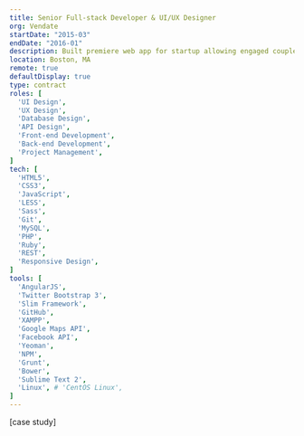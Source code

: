 ```yaml
---
title: Senior Full-stack Developer & UI/UX Designer
org: Vendate
startDate: "2015-03"
endDate: "2016-01"
description: Built premiere web app for startup allowing engaged couples and wedding vendors to easily find each other.
location: Boston, MA
remote: true
defaultDisplay: true
type: contract
roles: [
  'UI Design',
  'UX Design',
  'Database Design',
  'API Design',
  'Front-end Development',
  'Back-end Development',
  'Project Management',
]
tech: [
  'HTML5',
  'CSS3',
  'JavaScript',
  'LESS',
  'Sass',
  'Git',
  'MySQL',
  'PHP',
  'Ruby',
  'REST',
  'Responsive Design',
]
tools: [
  'AngularJS',
  'Twitter Bootstrap 3',
  'Slim Framework',
  'GitHub',
  'XAMPP',
  'Google Maps API',
  'Facebook API',
  'Yeoman',
  'NPM',
  'Grunt',
  'Bower',
  'Sublime Text 2',
  'Linux', # 'CentOS Linux',
]
---
```


[case study]
